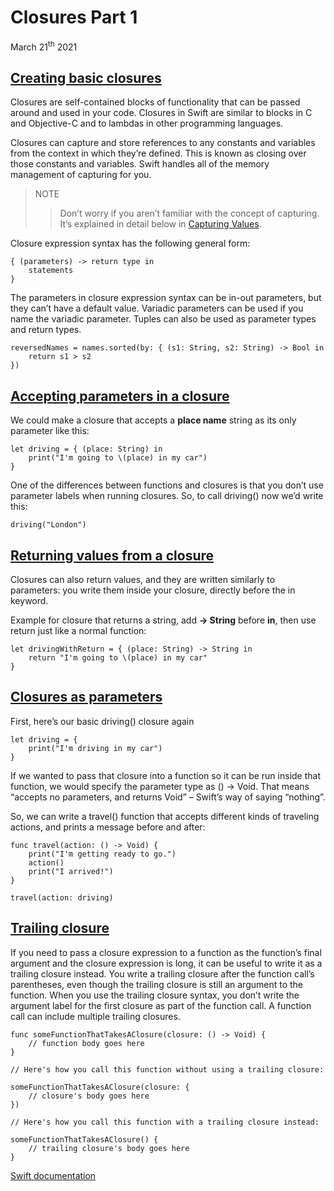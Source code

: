 # Closures Part 1

March 21<sup>th</sup> 2021

## [Creating basic closures](https://www.hackingwithswift.com/sixty/6/1/creating-basic-closures)

Closures are self-contained blocks of functionality that can be passed around and used in your code. Closures in Swift are similar to blocks in C and Objective-C and to lambdas in other programming languages.

Closures can capture and store references to any constants and variables from the context in which they’re defined. This is known as closing over those constants and variables. Swift handles all of the memory management of capturing for you.

>NOTE
>>Don’t worry if you aren’t familiar with the concept of capturing. It’s explained in detail below in [Capturing Values](https://docs.swift.org/swift-book/LanguageGuide/Closures.html#ID103).

Closure expression syntax has the following general form:

~~~
{ (parameters) -> return type in
    statements
}
~~~

The parameters in closure expression syntax can be in-out parameters, but they can’t have a default value. Variadic parameters can be used if you name the variadic parameter. Tuples can also be used as parameter types and return types.

~~~
reversedNames = names.sorted(by: { (s1: String, s2: String) -> Bool in
    return s1 > s2
})
~~~

## [Accepting parameters in a closure](https://www.hackingwithswift.com/sixty/6/2/accepting-parameters-in-a-closure)

We could make a closure that accepts a **place name** string as its only parameter like this:

~~~
let driving = { (place: String) in
    print("I'm going to \(place) in my car")
}
~~~

One of the differences between functions and closures is that you don’t use parameter labels when running closures. So, to call driving() now we’d write this:

~~~
driving("London")
~~~

## [Returning values from a closure](https://www.hackingwithswift.com/sixty/6/3/returning-values-from-a-closure)

Closures can also return values, and they are written similarly to parameters: you write them inside your closure, directly before the in keyword.

Example for closure that returns a string, add **-> String** before **in**, then use return just like a normal function:

~~~
let drivingWithReturn = { (place: String) -> String in
    return "I'm going to \(place) in my car"
}
~~~

## [Closures as parameters](https://www.hackingwithswift.com/sixty/6/4/closures-as-parameters)

First, here’s our basic driving() closure again

~~~
let driving = {
    print("I'm driving in my car")
}
~~~

If we wanted to pass that closure into a function so it can be run inside that function, we would specify the parameter type as () -> Void. That means “accepts no parameters, and returns Void” – Swift’s way of saying “nothing”.

So, we can write a travel() function that accepts different kinds of traveling actions, and prints a message before and after:

~~~
func travel(action: () -> Void) {
    print("I'm getting ready to go.")
    action()
    print("I arrived!")
}

travel(action: driving)
~~~

## [Trailing closure](https://www.hackingwithswift.com/sixty/6/5/trailing-closure-syntax)

If you need to pass a closure expression to a function as the function’s final argument and the closure expression is long, it can be useful to write it as a trailing closure instead. You write a trailing closure after the function call’s parentheses, even though the trailing closure is still an argument to the function. When you use the trailing closure syntax, you don’t write the argument label for the first closure as part of the function call. A function call can include multiple trailing closures.

~~~
func someFunctionThatTakesAClosure(closure: () -> Void) {
    // function body goes here
}

// Here's how you call this function without using a trailing closure:

someFunctionThatTakesAClosure(closure: {
    // closure's body goes here
})

// Here's how you call this function with a trailing closure instead:

someFunctionThatTakesAClosure() {
    // trailing closure's body goes here
}
~~~

[Swift documentation](https://docs.swift.org/swift-book/LanguageGuide/Closures.html)